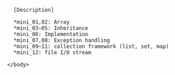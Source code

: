 

<html>
  <head>
    <body>
    
      [Description]

      *mini_01,02: Array
      *mini_03~05: Inheritance
      *mini_06: Implementation
      *mini_07,08: Exception handling
      *mini_09~11: collection framework (list, set, map)
      *mini_12: file I/O stream
      
    </body>
  
</head>  
</html>
